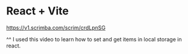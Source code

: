 # React + Vite

https://v1.scrimba.com/scrim/crdLpnSG

^^ I used this video to learn how to set and get items in local storage in react.